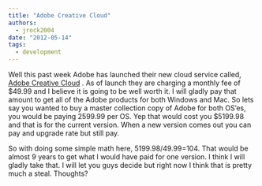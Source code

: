 ```yaml
---
title: "Adobe Creative Cloud"
authors:
  - jrock2004
date: "2012-05-14"
tags:
  - development
---
```


Well this past week Adobe has launched their new cloud service called, [Adobe Creative Cloud](http://www.adobe.com/products/creativecloud.html) . As of launch they are charging a monthly fee of $49.99 and I believe it is going to be well worth it. I will gladly pay that amount to get all of the Adobe products for both Windows and Mac. So lets say you wanted to buy a master collection copy of Adobe for both OS’es, you would be paying 2599.99 per OS. Yep that would cost you $5199.98 and that is for the current version. When a new version comes out you can pay and upgrade rate but still pay.

So with doing some simple math here, 5199.98/49.99=104. That would be almost 9 years to get what I would have paid for one version. I think I will gladly take that. I will let you guys decide but right now I think that is pretty much a steal. Thoughts?
